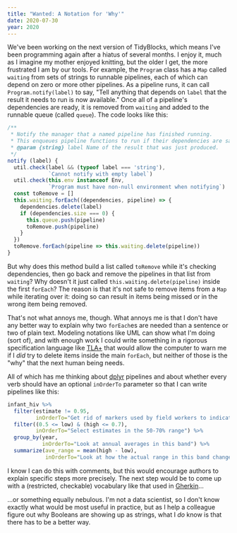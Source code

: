 ```yaml
---
title: "Wanted: A Notation for 'Why'"
date: 2020-07-30
year: 2020
---
```


We've been working on the next version of TidyBlocks,
which means I've been programming again after a hiatus of several months.
I enjoy it,
much as I imagine my mother enjoyed knitting,
but the older I get,
the more frustrated I am by our tools.
For example,
the `Program` class has a `Map` called `waiting` from sets of strings to runnable pipelines,
each of which can depend on zero or more other pipelines.
As a pipeline runs,
it can call `Program.notify(label)` to say,
"Tell anything that depends on `label` that the result it needs to run is now available."
Once all of a pipeline's dependencies are ready,
it is removed from `waiting` and added to the runnable queue (called `queue`).
The code looks like this:

```js
/**
 * Notify the manager that a named pipeline has finished running.
 * This enqueues pipeline functions to run if their dependencies are satisfied.
 * @param {string} label Name of the result that was just produced.
 */
notify (label) {
  util.check(label && (typeof label === 'string'),
             `Cannot notify with empty label`)
  util.check(this.env instanceof Env,
             `Program must have non-null environment when notifying`)
  const toRemove = []
  this.waiting.forEach((dependencies, pipeline) => {
    dependencies.delete(label)
    if (dependencies.size === 0) {
      this.queue.push(pipeline)
      toRemove.push(pipeline)
    }
  })
  toRemove.forEach(pipeline => this.waiting.delete(pipeline))
}
```

But why does this method build a list called `toRemove` while it's checking dependencies,
then go back and remove the pipelines in that list from `waiting`?
Why doesn't it just called `this.waiting.delete(pipeline)` inside the first `forEach`?
The reason is that it's not safe to remove items from a `Map` while iterating over it:
doing so can result in items being missed or in the wrong item being removed.

That's not what annoys me, though.
What annoys me is that I don't have any better way to explain why two `forEach`es are needed
than a sentence or two of plain text.
Modeling notations like UML can show what I'm doing (sort of),
and with enough work I could write something in a rigorous specification language like [TLA+](https://en.wikipedia.org/wiki/TLA%2B)
that would allow the computer to warn me if I *did* try to delete items inside the main `forEach`,
but neither of those is the "why" that the next human being needs.

All of which has me thinking about [dplyr](https://dplyr.tidyverse.org/) pipelines
and about whether every verb should have an optional `inOrderTo` parameter
so that I can write pipelines like this:

```r
infant_hiv %>%
  filter(estimate != 0.95,
         inOrderTo="Get rid of markers used by field workers to indicate unreliable data") %>%
  filter((0.5 <= low) & (high <= 0.7),
         inOrderTo="Select estimates in the 50-70% range") %>%
  group_by(year,
           inOrderTo="Look at annual averages in this band") %>%
  summarize(ave_range = mean(high - low),
            inOrderTo="Look at how the actual range in this band changes over time")
```

I know I can do this with comments,
but this would encourage authors to explain specific steps more precisely.
The next step would be to come up with a (restricted, checkable) vocabulary
like that used in [Gherkin](https://cucumber.io/docs/gherkin/reference/)...

...or something equally nebulous.
I'm not a data scientist,
so I don't know exactly what would be most useful in practice,
but as I help a colleague figure out why Booleans are showing up as strings,
what I *do* know is that there has to be a better way.
